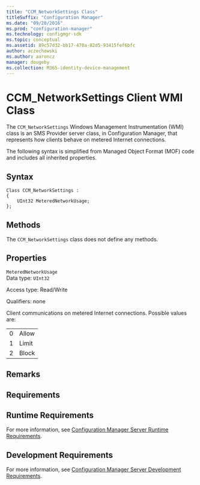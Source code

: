 ```yaml
---
title: "CCM_NetworkSettings Class"
titleSuffix: "Configuration Manager"
ms.date: "09/20/2016"
ms.prod: "configuration-manager"
ms.technology: configmgr-sdk
ms.topic: conceptual
ms.assetid: 89c57d32-bb17-470a-82d5-93415fef6bfc
author: aczechowski
ms.author: aaroncz
manager: dougeby
ms.collection: M365-identity-device-management
---
```

# CCM_NetworkSettings Client WMI Class
The `CCM_NetworkSettings` Windows Management Instrumentation (WMI) class is an SMS Provider server class, in Configuration Manager, that represents how clients behave on metered Internet connections.   

 The following syntax is simplified from Managed Object Format (MOF) code and includes all inherited properties.  

## Syntax  

```  
Class CCM_NetworkSettings :    
{  
    UInt32 MeteredNetworkUsage;  
};  
```  

## Methods  
 The `CCM_NetworkSettings` class does not define any methods.  

## Properties  
 `MeteredNetworkUsage`  
 Data type: `UInt32`  

 Access type: Read/Write  

 Qualifiers: none  

 Client communications on metered Internet connections. Possible values are:   

|||  
|-|-|  
|0|Allow|  
|1|Limit|  
|2|Block|  

## Remarks  

## Requirements  

## Runtime Requirements  
 For more information, see [Configuration Manager Server Runtime Requirements](../../../../../develop/core/reqs/server-runtime-requirements.md).  

## Development Requirements  
 For more information, see [Configuration Manager Server Development Requirements](../../../../../develop/core/reqs/server-development-requirements.md).
